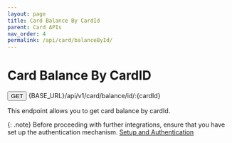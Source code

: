 ```yaml
---
layout: page
title: Card Balance By CardId
parent: Card APIs
nav_order: 4
permalink: /api/card/balanceById/
---
```


# Card Balance By CardID

<button type="button" name="button" class="btn btn-purple fs-1">GET</button>
{BASE_URL}/api/v1/card/balance/id/:{cardId}

This endpoint allows you to get card balance by cardId.

{: .note}
Before proceeding with further integrations, ensure that you have set up the authentication mechanism. [Setup and Authentication](/trydoc.github.io/setup)
